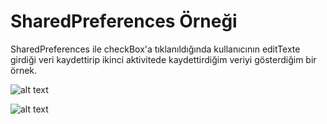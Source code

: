 # SharedPreferences Örneği
  
SharedPreferences ile checkBox'a tıklanıldığında kullanıcının editTexte girdiği veri kaydettirip 
ikinci aktivitede kaydettirdiğim veriyi gösterdiğim bir örnek.

![alt text](https://github.com/gokankorkmaz/SharedPref/blob/GokhanKorkmaz/app/src/main/res/drawable/View1.png)
 
 

![alt text](https://github.com/gokankorkmaz/SharedPref/blob/GokhanKorkmaz/app/src/main/res/drawable/View2.png)
 